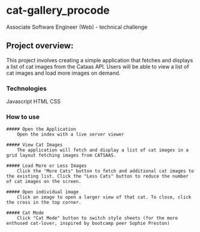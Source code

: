 # cat-gallery_procode
Associate Software Engineer (Web) - technical challenge

## Project overview:
This project involves creating a simple application that fetches and displays a list of cat images from the Cataas API. Users will be able to view a list of cat images and load more images on demand.

### Technologies
Javascript
HTML
CSS

### How to use

    ##### Open the Application
        Open the index with a live server viewer

    ##### View Cat Images
        The application will fetch and display a list of cat images in a grid layout fetching images from CATSAAS.

    ##### Load More or Less Images
        Click the "More Cats" button to fetch and additional cat images to the existing list. Click the "Less Cats" button to reduce the number of cat images on the screen.

    ##### Open individual image
        Click an image to open a larger view of that cat. To close, click the cross in the top corner.

    ##### Cat Mode
        Click "Cat Mode" button to switch style sheets (for the more enthused cat-lover, inspired by bootcamp peer Sophie Preston)
        